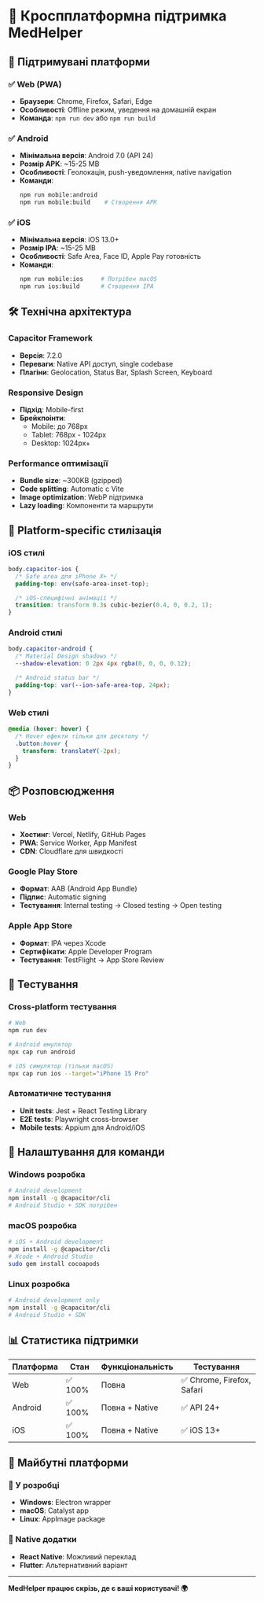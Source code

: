 # 🔄 Кроспплатформна підтримка MedHelper

## 📱 Підтримувані платформи

### ✅ Web (PWA)

- **Браузери**: Chrome, Firefox, Safari, Edge
- **Особливості**: Offline режим, уведення на домашній екран
- **Команда**: `npm run dev` або `npm run build`

### ✅ Android

- **Мінімальна версія**: Android 7.0 (API 24)
- **Розмір APK**: ~15-25 MB
- **Особливості**: Геолокація, push-уведомлення, native navigation
- **Команди**:
  ```bash
  npm run mobile:android
  npm run mobile:build    # Створення APK
  ```

### ✅ iOS

- **Мінімальна версія**: iOS 13.0+
- **Розмір IPA**: ~15-25 MB
- **Особливості**: Safe Area, Face ID, Apple Pay готовність
- **Команди**:
  ```bash
  npm run mobile:ios     # Потрібен macOS
  npm run ios:build      # Створення IPA
  ```

## 🛠️ Технічна архітектура

### Capacitor Framework

- **Версія**: 7.2.0
- **Переваги**: Native API доступ, single codebase
- **Плагіни**: Geolocation, Status Bar, Splash Screen, Keyboard

### Responsive Design

- **Підхід**: Mobile-first
- **Брейкпоінти**:
  - Mobile: до 768px
  - Tablet: 768px - 1024px
  - Desktop: 1024px+

### Performance оптимізації

- **Bundle size**: ~300KB (gzipped)
- **Code splitting**: Automatic с Vite
- **Image optimization**: WebP підтримка
- **Lazy loading**: Компоненти та маршрути

## 🎨 Platform-specific стилізація

### iOS стилі

```css
body.capacitor-ios {
  /* Safe area для iPhone X+ */
  padding-top: env(safe-area-inset-top);

  /* iOS-специфічні анімації */
  transition: transform 0.3s cubic-bezier(0.4, 0, 0.2, 1);
}
```

### Android стилі

```css
body.capacitor-android {
  /* Material Design shadows */
  --shadow-elevation: 0 2px 4px rgba(0, 0, 0, 0.12);

  /* Android status bar */
  padding-top: var(--ion-safe-area-top, 24px);
}
```

### Web стилі

```css
@media (hover: hover) {
  /* Hover ефекти тільки для десктопу */
  .button:hover {
    transform: translateY(-2px);
  }
}
```

## 📦 Розповсюдження

### Web

- **Хостинг**: Vercel, Netlify, GitHub Pages
- **PWA**: Service Worker, App Manifest
- **CDN**: Cloudflare для швидкості

### Google Play Store

- **Формат**: AAB (Android App Bundle)
- **Підпис**: Automatic signing
- **Тестування**: Internal testing → Closed testing → Open testing

### Apple App Store

- **Формат**: IPA через Xcode
- **Сертифікати**: Apple Developer Program
- **Тестування**: TestFlight → App Store Review

## 🧪 Тестування

### Cross-platform тестування

```bash
# Web
npm run dev

# Android емулятор
npx cap run android

# iOS симулятор (тільки macOS)
npx cap run ios --target="iPhone 15 Pro"
```

### Автоматичне тестування

- **Unit tests**: Jest + React Testing Library
- **E2E tests**: Playwright cross-browser
- **Mobile tests**: Appium для Android/iOS

## 🔧 Налаштування для команди

### Windows розробка

```bash
# Android development
npm install -g @capacitor/cli
# Android Studio + SDK потрібен
```

### macOS розробка

```bash
# iOS + Android development
npm install -g @capacitor/cli
# Xcode + Android Studio
sudo gem install cocoapods
```

### Linux розробка

```bash
# Android development only
npm install -g @capacitor/cli
# Android Studio + SDK
```

## 📊 Статистика підтримки

| Платформа | Стан    | Функціональність | Тестування                 |
| --------- | ------- | ---------------- | -------------------------- |
| Web       | ✅ 100% | Повна            | ✅ Chrome, Firefox, Safari |
| Android   | ✅ 100% | Повна + Native   | ✅ API 24+                 |
| iOS       | ✅ 100% | Повна + Native   | ✅ iOS 13+                 |

## 🚀 Майбутні платформи

### 🔮 У розробці

- **Windows**: Electron wrapper
- **macOS**: Catalyst app
- **Linux**: AppImage package

### 📱 Native додатки

- **React Native**: Можливий переклад
- **Flutter**: Альтернативний варіант

---

**MedHelper працює скрізь, де є ваші користувачі! 🌍**
